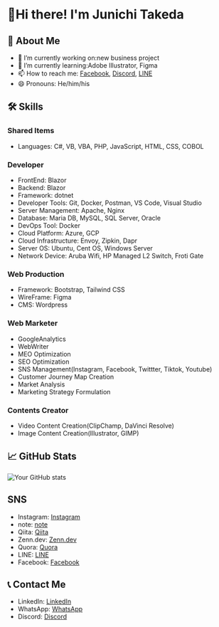# 👋Hi there! I'm Junichi Takeda

## 👤 About Me
- 🔭 I’m currently working on:new business project
- 🌱 I’m currently learning:Adobe Illustrator, Figma
- 📫 How to reach me: [Facebook](https://www.facebook.com/ochtum18?locale=ja_JP), [Discord](https://discord.com/users/544655741626351616), [LINE](https://line.me/ti/p/KaTvFcbhCR)
- 😄 Pronouns: He/him/his  

## 🛠 Skills
### Shared Items
- Languages: C#, VB, VBA, PHP, JavaScript, HTML, CSS, COBOL

### Developer
- FrontEnd: Blazor
- Backend: Blazor
- Framework: dotnet
- Developer Tools: Git, Docker, Postman, VS Code, Visual Studio
- Server Management: Apache, Nginx
- Database: Maria DB, MySQL, SQL Server, Oracle
- DevOps Tool: Docker
- Cloud Platform: Azure, GCP
- Cloud Infrastructure: Envoy, Zipkin, Dapr
- Server OS: Ubuntu, Cent OS, Windows Server
- Network Device: Aruba Wifi, HP Managed L2 Switch, Froti Gate

### Web Production
- Framework: Bootstrap, Tailwind CSS
- WireFrame: Figma
- CMS: Wordpress
  
### Web Marketer
- GoogleAnalytics
- WebWriter
- MEO Optimization
- SEO Optimization
- SNS Management(Instagram, Facebook, Twittter, Tiktok, Youtube)
- Customer Journey Map Creation
- Market Analysis
- Marketing Strategy Formulation

### Contents Creator
- Video Content Creation(ClipChamp, DaVinci Resolve)
- Image Content Creation(Illustrator, GIMP)

## 📈 GitHub Stats
![Your GitHub stats](https://github-readme-stats.vercel.app/api?username=ochtum&show_icons=true&theme=radical)

## SNS
- Instagram: [Instagram](https://www.instagram.com/j.takeda77/)
- note: [note](https://note.com/ochtum)
- Qiita: [Qiita](https://qiita.com/ochtum)
- Zenn.dev: [Zenn.dev](https://zenn.dev/ochtum)
- Quora: [Quora](https://jp.quora.com/profile/Junichi-Takeda-1)
- LINE: [LINE](https://line.me/ti/p/KaTvFcbhCR)
- Facebook: [Facebook](https://www.facebook.com/ochtum18?locale=ja_JP)

## 📞 Contact Me
- LinkedIn: [LinkedIn](https://www.linkedin.com/in/ochtum)
- WhatsApp: [WhatsApp](https://wa.me/819044285643)
- Discord: [Discord](https://discord.com/users/544655741626351616)

